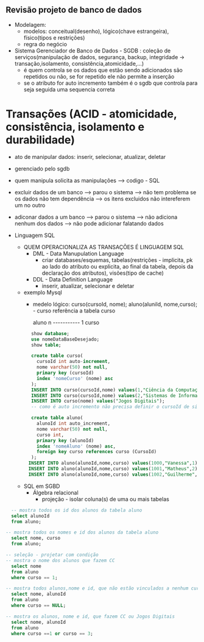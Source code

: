 ## Revisão projeto de banco de dados
* Modelagem:
   * modelos: conceitual(desenho), lógico(chave estrangeira), físico(tipos e restrições)
   * regra do negócio
* Sistema Gerenciador de Banco de Dados - SGDB : coleção de serviços(manipulação de dados, segurança, backup, integridade -> transação,isolamento, consistência,atomicidade,...)
  * é quem controla se os dados que estão sendo adicionados são repetidos ou não, se for repetido ele não permite a inserção
  * se o atributo for auto incremento também é o sgdb que controla para seja seguida uma sequencia correta 
  
# Transações (ACID - atomicidade, consistência, isolamento e durabilidade)
* ato de manipular dados: inserir, selecionar, atualizar, deletar
* gerenciado pelo sgdb
* quem manipula solicita as manipulações --> codigo - SQL
* excluir dados de um banco --> parou o sistema -->  não tem problema se os dados não tem dependência --> os itens excluidos não intereferem um no outro
* adiconar dados a um banco --> parou o sistema --> não adiciona nenhum dos dados --> não pode adicionar falatando dados 
* Linguagem SQL
    * QUEM OPERACIONALIZA AS TRANSAÇÕES É LINGUAGEM SQL
      * DML - Data Manupulation Language
          * criar databases/esquemas, tabelas(restrições - implicita, pk ao lado do atributo ou explicita, ao final da tabela, depois da declaração dos atributos), visões(tipo de cache)
      * DDL - Data Definition Language
          * inserir, atualizar, selecionar e deletar  
    * exemplo Mysql
      * medelo lógico: curso(cursoId, nome); aluno(aluniId, nome,curso); - curso referência a tabela curso
        
          aluno n ----------- 1 curso
        
  ``` sql
        show database;
        use nomeDataBaseDesejado;
        show table;
  
        create table curso(
          cursoId int auto-increment,
          nome varchar(50) not null,
          primary key (cursoId)
          index 'nomeCurso' (nome) asc
        );
        INSERT INTO curso(cursoId,nome) values(1,"Ciência da Computação");
        INSERT INTO curso(cursoId,nome) values(2,"Sistemas de Informação");
        INSERT INTO curso(nome) values("Jogos Digitais");
        -- como é auto incremento não precisa definir o cursoId de sistema de informações e jogos digitais, pois ele vai seguir a sequencia iniciada no primeiro --> cuidar na "definição" do insert

        create table aluno(
          alunoId int auto_increment,
          nome varchar(50) not null,
          curso int,
          primary key (alunoId)
          index 'nomeAluno' (nome) asc,
          foreign key curso references curso (CursoId)
        );
       INSERT INTO aluno(alunoId,nome,curso) values(1000,"Vanessa",1);
       INSERT INTO aluno(alunoId,nome,curso) values(1001,"Matheus",2);
       INSERT INTO aluno(alunoId,nome,curso) values(1002,"Guilherme",NULL);
  ```
  * SQL em SGBD
    * Álgebra relacional
        * projeção - isolar coluna(s) de uma ou mais tabelas
```.sql
  -- mostra todos os id dos alunos da tabela aluno
  select alunoId
  from aluno;

-- mostra todos os nomes e id dos alunos da tabela aluno
  select nome, curso
  from aluno;

-- seleção - projetar com condição
-- mostra o nome dos alunos que fazem CC
  select nome
  from aluno
  where curso == 1;

-- mostra todos alunos,nome e id, que não estão vinculados a nenhum curso
  select nome, alunoId
  from aluno
  where curso == NULL;

-- mostra os alunos, nome e id, que fazem CC ou Jogos Digitais
  select nome, alunoId
  from aluno
  where curso ==1 or curso == 3;
```

     




